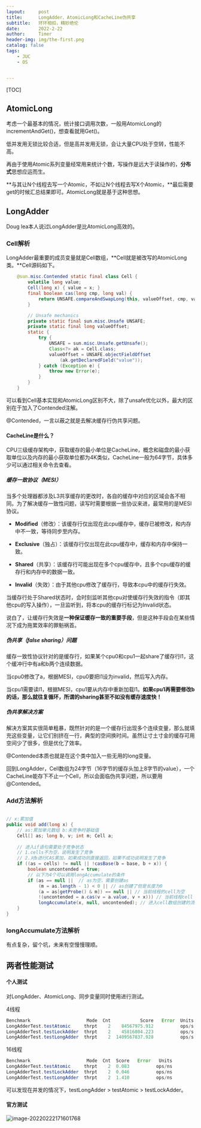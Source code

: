 ```yaml
---
layout:     post
title:      LongAdder、AtomicLong和CacheLine伪共享
subtitle:   环环相扣，精妙绝伦
date:       2022-2-22
author:     Timer
header-img: img/the-first.png
catalog: false
tags:
    - JUC
    - OS


---
```


[TOC]



## AtomicLong

考虑一个最基本的情况，统计接口调用次数，一般用AtomicLong的incrementAndGet()，想查看就用Get()。

低并发用无锁比较合适，但是高并发用无锁，会让大量CPU处于空转，性能不高。

再由于使用Atomic系列变量经常用来统计个数，写操作是远大于读操作的，**分布式**思想应运而生。

**与其让N个线程去写一个Atomic，不如让N个线程去写X个Atomic，**最后需要get的时候汇总结果即可。AtomicLong就是基于这种思想。



## LongAdder

Doug lea本人说过LongAdder是比AtomicLong高效的。

### Cell解析

LongAdder最重要的成员变量就是Cell数组，**Cell就是被改写的AtomicLong类。**Cell源码如下。

```java
    @sun.misc.Contended static final class Cell {
        volatile long value;
        Cell(long x) { value = x; }
        final boolean cas(long cmp, long val) {
            return UNSAFE.compareAndSwapLong(this, valueOffset, cmp, val);
        }

        // Unsafe mechanics
        private static final sun.misc.Unsafe UNSAFE;
        private static final long valueOffset;
        static {
            try {
                UNSAFE = sun.misc.Unsafe.getUnsafe();
                Class<?> ak = Cell.class;
                valueOffset = UNSAFE.objectFieldOffset
                    (ak.getDeclaredField("value"));
            } catch (Exception e) {
                throw new Error(e);
            }
        }
    }
```

可以看到Cell基本实现和AtomicLong区别不大，除了unsafe优化以外，最大的区别在于加入了Contended注解。

@Contended，一言以蔽之就是去解决缓存行伪共享问题。

#### CacheLine是什么？

CPU三级缓存架构中，获取缓存的最小单位是CacheLine，概念和磁盘的最小获取单位以及内存的最小获取单位都为4K类似，CacheLine一般为64字节，具体多少可以通过相关命令去查看。

##### 缓存一致协议（MESI）

当多个处理器都涉及L3共享缓存的更改时，各自的缓存中对应的区域会各不相同。为了解决缓存一致性问题，读写时需要根据一些协议来进，最常用的是MESI协议。

- **Modified**（修改）：该缓存行仅出现在此cpu缓存中，缓存已被修改，和内存中不一致，等待同步至内存。

- **Exclusive**（独占）：该缓存行仅出现在此cpu缓存中，缓存和内存中保持一致。

- **Shared**（共享）：该缓存行可能出现在多个cpu缓存中，且多个cpu缓存的缓存行和内存中的数据一致。

- **Invalid**（失效）：由于其他cpu修改了缓存行，导致本cpu中的缓存行失效。

当缓存行处于Shared状态时，会时刻监听其他cpu对使缓存行失效的指令（即其他cpu的写入操作），一旦监听到，将本cpu的缓存行标记为Invalid状态。

说白了，让缓存行失效是**一种保证缓存一致的重要手段**，但是这种手段会在某些情况下成为拖累效率的罪魁祸首。

##### 伪共享（false sharing）问题

缓存一致性协议针对的是缓存行，如果某个cpu0和cpu1一起share了缓存行l1，这个缓冲行中有a和b两个连续数据。

当cpu0修改了a，根据MESI，cpu0要把l1设为invalid，然后写入内存。

当cpu1需要读l1，根据MESI，cpu1要从内存中重新加载l1。**如果cpu1再需要修改b的话，那么就往复循环，所谓的sharing甚至不如没有缓存速度快！**

##### 伪共享解决方案

解决方案其实很简单粗暴，既然针对的是一个缓存行出现多个连续变量，那么就填充这些变量，让它们别挤在一行，典型的空间换时间。虽然让寸土寸金的缓存可用空间少了很多，但是优化了效率。

@Contended本质也就是在这个类中加入一些无用的long变量。

回到LongAdder，Cell数组为24字节（16字节的缓存头加上8字节的value），一个CacheLine能存下不止一个Cell，所以会面临伪共享问题，所以要用@Contended。  



### Add方法解析

```java
    
// x:累加值
public void add(long x) {
    // as:累加单元数组 b:未竞争时基础值 
    Cell[] as; long b, v; int m; Cell a;
    
    // 进入if语句需要处于竞争状态
    // 1.cells不为空，说明发生了竞争
    // 2.对b进行CAS累加，如果成功则直接返回，如果不成功说明发生了竞争
    if ((as = cells) != null || !casBase(b = base, b + x)) {
        boolean uncontended = true;
        // 以下为4个可以调用longAccumulate的条件
        if (as == null ||  // as为空，需要创建as
            (m = as.length - 1) < 0 || // as创建了但是长度为0
            (a = as[getProbe() & m]) == null || // 当前线程的cell为空
            !(uncontended = a.cas(v = a.value, v + x))) // 当前线程cell CAS失败
            longAccumulate(x, null, uncontended); // 进入cell数组创建的流程
    }
}
```



### longAccumulate方法解析

有点复杂，留个坑，未来有空慢慢理顺。



## 两者性能测试

#### 个人测试

对LongAdder、AtomicLong、同步变量同时使用进行测试。

4线程

```java
Benchmark                     Mode  Cnt           Score   Error  Units
LongAdderTest.testAtomic     thrpt    2    84567975.912          ops/s
LongAdderTest.testLockAdder  thrpt    2    45816804.223          ops/s
LongAdderTest.testLongAdder  thrpt    2  1409567837.928          ops/s
```

16线程

```java
Benchmark                     Mode  Cnt  Score   Error   Units
LongAdderTest.testAtomic     thrpt    2  0.083          ops/ns
LongAdderTest.testLockAdder  thrpt    2  0.046          ops/ns
LongAdderTest.testLongAdder  thrpt    2  1.410          ops/ns
```

可以发现在并发的情况下，testLongAdder > testAtomic > testLockAdder。  



#### 官方测试

![image-20220222171601768](https://gitee.com/timerizaya/timer-pic/raw/master/img/image-20220222171601768.png)
